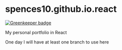 # spences10.github.io.react

[![Greenkeeper badge](https://badges.greenkeeper.io/spences10/spences10.github.io.react.svg)](https://greenkeeper.io/)

My personal portfolio in React

One day I will have at least one branch to use here
